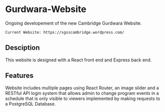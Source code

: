 # Gurdwara-Website

Ongoing developement of the new Cambridge Gurdwara Website.

```
Current Website: https://sgsscambridge.wordpress.com/
```

## Desciption

This website is designed with a React front end and Express back end.

## Features

Website includes multiple pages using React Router, an image slider and a RESTful API login system that allows admin to change program events in a schedule that is only visible to viewers implemented by making requests to a PostgreSQL Database.
